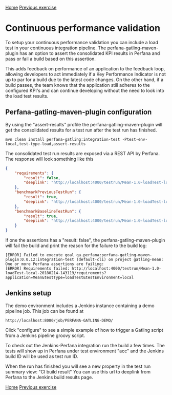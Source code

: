 [Home](index.md) 
[Previous exercise](exercise-11.md) 
  

# Continuous performance validation 

To setup your continuous performance validation you can include a load test in your continuous integration pipeline. The perfana-gatling-maven-plugin has an option to assert the consolidated KPI results in Perfana and pass or fail a build based on this assertion.
  
This adds feedback on performance of an application to the feedback loop, allowing developers to act immediately if a Key Performance Indicator is not up to par for a build due to the latest code changes. On the other hand, if a build passes, the team knows that the application still adheres to the configured KPI's and can continue developing without the need to look into the load test results.          

## Perfana-gatling-maven-plugin configuration

By using the "assert-results" profile the perfana-gatling-maven-plugin will get the consolidated results for a test run after the test run has finished.

```  
mvn clean install perfana-gatling:integration-test -Ptest-env-local,test-type-load,assert-results
```
The consolidated test run results are exposed via a REST API by Perfana. The response will look something like this

```json
{
	"requirements": {
		"result": false,
		"deeplink": "http://localhost:4000/testrun/Mean-1.0-loadTest-local-20180214-112643/requirements?application=Mean&testType=loadTest&testEnvironment=local"
	},
	"benchmarkPreviousTestRun": {
		"result": true,
		"deeplink": "http://localhost:4000/testrun/Mean-1.0-loadTest-local-20180214-112643/benchmarks/compared-to-previous-test-run?application=Mean&testType=loadTest&testEnvironment=local"
	},
	"benchmarkBaselineTestRun": {
		"result": true,
		"deeplink": "http://localhost:4000/testrun/Mean-1.0-loadTest-local-20180214-112643/benchmarks/compared-to-baseline-test-run?application=Mean&testType=loadTest&testEnvironment=local"
	}
}
```
If one the assertions has a "result: false", the perfana-gatling-maven-plugin will fail the build and print the reason for the failure to the build log:

```
[ERROR] Failed to execute goal qa.perfana:perfana-gatling-maven-plugin:0.0.12:integration-test (default-cli) on project gatling-mean: One or more Perfana assertions are failing: 
[ERROR] Requirements failed: http://localhost:4000/testrun/Mean-1.0-loadTest-local-20180214-143119/requirements?application=Mean&testType=loadTest&testEnvironment=local

```

## Jenkins setup

The demo environment includes a Jenkins instance containing a demo pipeline job. This job can be found at

```
http://localhost:8080/job/PERFANA-GATLING-DEMO/
```

Click "configure" to see a simple example of how to trigger a Gatling script from a Jenkins pipeline groovy script.


To check out the Jenkins-Perfana integration run the build a few times. The tests will show up in Perfana under test environment "acc" and the Jenkins build ID will be used as test run ID. 

When the run has finished you will see a new property in the test run summary view: "CI build result"
You can use this url to deeplink from Perfana to the Jenkins build results page.  


[Home](index.md) 
[Previous exercise](exercise-11.md) 

